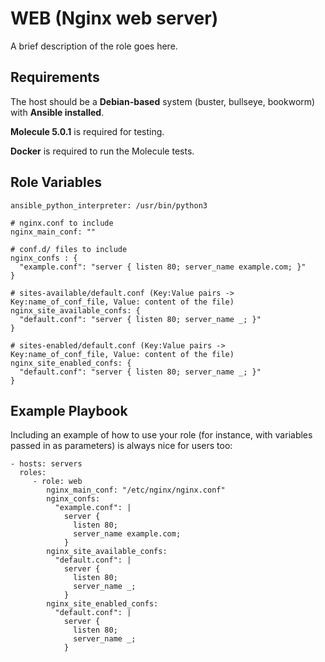 WEB (Nginx web server)
=========

A brief description of the role goes here.

Requirements
------------

The host should be a **Debian-based** system (buster, bullseye, bookworm) with **Ansible installed**.

**Molecule 5.0.1** is required for testing.

**Docker** is required to run the Molecule tests.

Role Variables
--------------

```
ansible_python_interpreter: /usr/bin/python3

# nginx.conf to include
nginx_main_conf: ""

# conf.d/ files to include
nginx_confs : {
  "example.conf": "server { listen 80; server_name example.com; }"
}

# sites-available/default.conf (Key:Value pairs -> Key:name_of_conf_file, Value: content of the file)
nginx_site_available_confs: {
  "default.conf": "server { listen 80; server_name _; }"
}

# sites-enabled/default.conf (Key:Value pairs -> Key:name_of_conf_file, Value: content of the file)
nginx_site_enabled_confs: {
  "default.conf": "server { listen 80; server_name _; }"
}
```

Example Playbook
----------------

Including an example of how to use your role (for instance, with variables passed in as parameters) is always nice for users too:

    - hosts: servers
      roles:
         - role: web
            nginx_main_conf: "/etc/nginx/nginx.conf"
            nginx_confs:
              "example.conf": |
                server {
                  listen 80;
                  server_name example.com;
                }
            nginx_site_available_confs:
              "default.conf": |
                server {
                  listen 80;
                  server_name _;
                }
            nginx_site_enabled_confs:
              "default.conf": |
                server {
                  listen 80;
                  server_name _;
                }
